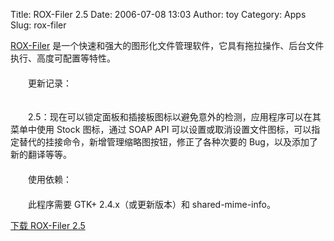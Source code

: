 Title: ROX-Filer 2.5
Date: 2006-07-08 13:03
Author: toy
Category: Apps
Slug: rox-filer

[ROX-Filer](http://rox.sourceforge.net/desktop/ROX-Filer)
是一个快速和强大的图形化文件管理软件，它具有拖拉操作、后台文件执行、高度可配置等特性。  
　　  
　　更新记录：  
　　  

　　2.5：现在可以锁定面板和插接板图标以避免意外的检测，应用程序可以在其菜单中使用
Stock 图标，通过 SOAP API
可以设置或取消设置文件图标，可以指定替代的挂接命令，新增管理缩略图按钮，修正了各种次要的
Bug，以及添加了新的翻译等等。  
　　  
　　使用依赖：  
　　  
　　此程序需要 GTK+ 2.4.x（或更新版本）和 shared-mime-info。

[下载 ROX-Filer
2.5](http://prdownloads.sourceforge.net/rox/rox-filer-2.5.tar.bz2?download)
